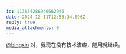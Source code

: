 ```yaml
---
id: 113634286940662946
date: 2024-12-11T12:53:34.696Z
reply: true
media_attachments: 0
---
```


[@bingxin](https://baka.ink/@bingxin) 对，我现在没有技术洁癖，能用就继续。

